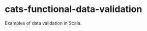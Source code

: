 cats-functional-data-validation
===============================

Examples of data validation in Scala.
